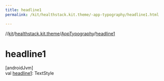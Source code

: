 ```yaml
---
title: headline1
permalink: /kit/healthstack.kit.theme/-app-typography/headline1.html

---
```

//[kit](/kit.html)/[healthstack.kit.theme](../index.html)/[AppTypography](index.html)/[headline1](headline1.html)



# headline1



[androidJvm]\
val [headline1](headline1.html): TextStyle




